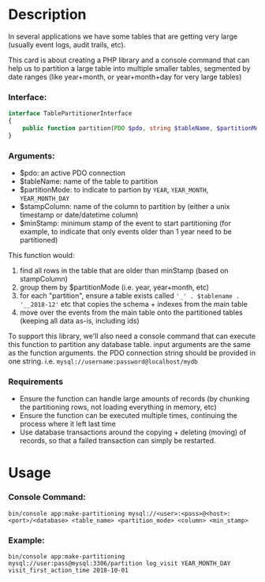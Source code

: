 # Description

In several applications we have some tables that are getting very large (usually event logs, audit trails, etc).

This card is about creating a PHP library and a console command that can help us to partition a large table into multiple smaller tables, segmented by date ranges (like year+month, or year+month+day for very large tables)

### Interface:

```php
interface TablePartitionerInterface
{​
    public function partition(PDO $pdo, string $tableName, $partitionMode, string $stampColumn,  $minStamp);
}​
```

### Arguments:

* $pdo: an active PDO connection
* $tableName: name of the table to partition
* $partitionMode: to indicate to partion by `YEAR`, `YEAR_MONTH`, `YEAR_MONTH_DAY`
* $stampColumn: name of the column to partition by (either a unix timestamp or date/datetime column)
* $minStamp: minimum stamp of the event to start partitioning (for example, to indicate that only events older than 1 year need to be partitioned)

This function would:

1. find all rows in the table that are older than minStamp (based on stampColumn)
2. group them by $partitionMode (i.e. year, year+month, etc)
3. for each &quot;partition&quot;, ensure a table exists called `'_' . $tablename . '__2018-12'` etc that copies the schema + indexes from the main table
4. move over the events from the main table onto the partitioned tables (keeping all data as-is, including ids)

To support this library, we'll also need a console command that can execute this function to partition any database table. input arguments are the same as the function arguments. the PDO connection string should be provided in one string. i.e. `mysql://username:password@localhost/mydb`

### Requirements

* Ensure the function can handle large amounts of records (by chunking the partitioning rows, not loading everything in memory, etc)
* Ensure the function can be executed multiple times, continuing the process where it left last time
* Use database transactions around the copying + deleting (moving) of records, so that a failed transaction can simply be restarted.

# Usage

### Console Command:

`bin/console app:make-partitioning mysql://<user>:<pass>@<host>:<port>/<database> <table_name> <partition_mode> <column> <min_stamp>`

### Example:

`bin/console app:make-partitioning mysql://user:pass@mysql:3306/partition log_visit YEAR_MONTH_DAY visit_first_action_time 2018-10-01`
